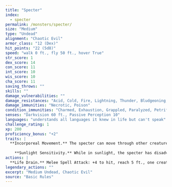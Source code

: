 ```yaml
---
title: "Specter"
index:
  - specter
permalink: /monsters/specter/
size: "Medium"
type: "Undead"
alignment: "Chaotic Evil"
armor_class: "12 (Dex)"
hit_points: "22 (5d8)"
speed: "walk 0 ft., fly 50 ft., hover True"
str_score: 1
dex_score: 14
con_score: 11
int_score: 10
wis_score: 10
cha_score: 11
saving_throws: ""
skills: ""
damage_vulnerabilities: ""
damage_resistances: "Acid, Cold, Fire, Lightning, Thunder, Bludgeoning, Piercing, And Slashing From Nonmagical Weapons"
damage_immunities: "Necrotic, Poison"
condition_immunities: "Charmed, Exhaustion, Grappled, Paralyzed, Petrified, Poisoned, Prone, Restrained, Unconscious"
senses: "Darkvision 60 ft., Passive Perception 10"
languages: "understands all languages it knew in life but can't speak"
challenge_rating: 1
xp: 200
proficiency_bonus: "+2"
traits: |
  **Incorporeal Movement.** The specter can move through other creatures and objects as if they were difficult terrain. It takes 5 (1d10) force damage if it ends its turn inside an object.
    
    **Sunlight Sensitivity.** While in sunlight, the specter has disadvantage on attack rolls, as well as on Wisdom (Perception) checks that rely on sight.
actions: |
  **Life Drain.** Melee Spell Attack: +4 to hit, reach 5 ft., one creature. Hit: 10 (3d6) necrotic damage. The target must succeed on a DC 10 Constitution saving throw or its hit point maximum is reduced by an amount equal to the damage taken. This reduction lasts until the creature finishes a long rest. The target dies if this effect reduces its hit point maximum to 0.  
legendary_actions: ""
excerpt: "Medium Undead, Chaotic Evil"
source: "Basic Rules"
---
```

